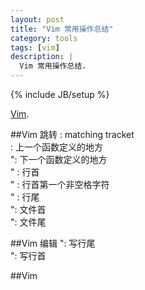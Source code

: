 ```yaml
---
layout: post
title: "Vim 常用操作总结"
category: tools 
tags: [vim]
description: |
  Vim 常用操作总结. 
---
```

{% include JB/setup %}

[Vim](http://www.vim.org/).

##Vim 跳转
     : matching tracket   
    : 上一个函数定义的地方  
    ": 下一个函数定义的地方  
    " : 行首  
    " : 行首第一个非空格字符   
    " : 行尾  
    ": 文件首  
    ": 文件尾  

##Vim 编辑
    ": 写行尾  
    ": 写行首  

##Vim
